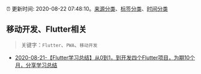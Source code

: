 :alarm_clock: 更新时间: 2020-08-22 07:48:10。[来源分类](../README.md)、[标签分类](../TAGS.md)、[时间分类](../TIMELINE.md)

## 移动开发、Flutter相关


> 关键字：`Flutter`、`PWA`、`移动开发`



- [2020-08-21-【Flutter学习总结】从0到1，到开发四个Flutter项目，为期10个月，分享学习总结](https://juejin.im/post/6863353616473063437) 